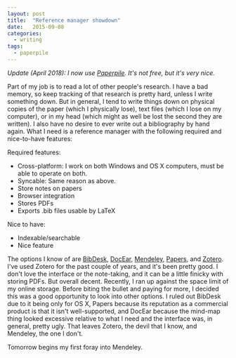 ```yaml
---
layout: post
title:  "Reference manager showdown"
date:   2015-09-08
categories: 
  - writing
tags:
  - paperpile
---
```


_Update (April 2018): I now use [Paperpile](http://paperpile.com). It's not free, but it's very nice._

Part of my job is to read a lot of other people's research. I have a bad memory, so keep tracking of that research is pretty hard, unless I write something down. But in general, I tend to write things down on physical copies of the paper (which I physically lose), text files (which I lose on my computer), or in my head (which might as well be lost the second they are written). I also have no desire to ever write out a bibliography by hand again. What I need is a reference manager with the following required and nice-to-have features:

Required features:

- Cross-platform: I work on both Windows and OS X computers, must be able to operate on both.
- Syncable: Same reason as above.
- Store notes on papers
- Browser integration
- Stores PDFs
- Exports .bib files usable by LaTeX

Nice to have:

- Indexable/searchable
- Nice feature

The options I know of are [BibDesk][bibdesk], [DocEar][docear], [Mendeley][mendeley], [Papers][papers], and [Zotero][zotero]. I've used Zotero for the past couple of years, and it's been pretty good. I don't love the interface or the note-taking, and it can be a little finicky with storing PDFs. But overall decent. Recently, I ran up against the space limit of my online storage. Before biting the bullet and paying for more, I decided this was a good opportunity to look into other options. I ruled out BibDesk due to it being only for OS X, Papers because its reputation as a commercial product is that it isn't well-supported, and DocEar because the mind-map thing looked excessive relative to what I need and the interface was, in general, pretty ugly. That leaves Zotero, the devil that I know, and Mendeley, the one I don't.

Tomorrow begins my first foray into Mendeley.

[bibdesk]: http://bibdesk.sourceforge.net/
[docear]: http://www.docear.org/
[mendeley]: https://www.mendeley.com
[papers]: http://www.papersapp.com/
[zotero]: https://www.zotero.org/
